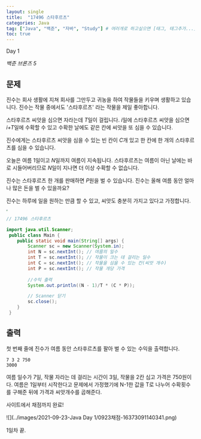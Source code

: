```yaml
---
layout: single
title:  "17496 스타후르츠"
categories: Java
tag: ["Java", "백준", "자바", "Study"] # 여러개로 하고싶으면 [태그, 태그추가...]
toc: true
---
```


Day 1

*백준 브론즈 5*

## 문제

진수는 회사 생활에 지쳐 회사를 그만두고 귀농을 하여 작물들을 키우며 생활하고 있습니다. 진수는 작물 중에서도 '스타후르츠' 라는 작물을 제일 좋아합니다.

스타후르츠 씨앗을 심으면 자라는데 *T*일이 걸립니다. *i*일에 스타후르츠 씨앗을 심으면 *i+T*일에 수확할 수 있고 수확한 날에도 같은 칸에 씨앗을 또 심을 수 있습니다.

진수에게는 스타후르츠 씨앗을 심을 수 있는 빈 칸이 *C*개 있고 한 칸에 한 개의 스타후르츠를 심을 수 있습니다.

오늘은 여름 1일이고 *N*일까지 여름이 지속됩니다. 스타후르츠는 여름이 아닌 날에는 바로 시들어버리므로 *N*일이 지나면 더 이상 수확할 수 없습니다.

진수는 스타후르츠 한 개를 판매하면 *P*원을 벌 수 있습니다. 진수는 올해 여름 동안 얼마나 많은 돈을 벌 수 있을까요?

진수는 하루에 일을 원하는 만큼 할 수 있고, 씨앗도 충분히 가지고 있다고 가정합니다.

<img src="https://ih1.redbubble.net/image.1215855897.2312/raf,750x1000,075,t,FFFFFF:97ab1c12de.jpg" style="zoom:25%;" />

```java
// 17496 스타후르츠

import java.util.Scanner;
 public class Main {
    public static void main(String[] args) {
        Scanner sc = new Scanner(System.in);
        int N = sc.nextInt(); // 여름의 일수
        int T = sc.nextInt(); // 작물이 크는 데 걸리는 일수
        int C = sc.nextInt(); // 작물을 심을 수 있는 칸(씨앗 개수)
        int P = sc.nextInt(); // 작물 개당 가격
        
        //수익 출력
        System.out.println((N - 1)/T * (C * P));

        // Scanner 닫기
        sc.close();
    }
 }

```



## 출력

첫 번째 줄에 진수가 여름 동안 스타후르츠를 팔아 벌 수 있는 수익을 출력합니다.

```
7 3 2 750
3000
```

여름 일수가 7일, 작물 자라는 데 걸리는 시간이 3일, 작물을 2칸 심고 가격은 750원이다. 여름은 1일부터 시작한다고 문제에서 가정했기에 N-1한 값을 T로 나누어 수확횟수를 구해준 뒤에 가격과 씨앗개수를 곱해준다. 



사이트에서 채점까지 완료!

![](../images/2021-09-23-Java Day 1/0923채점-16373091140341.png)

1일차 끝.